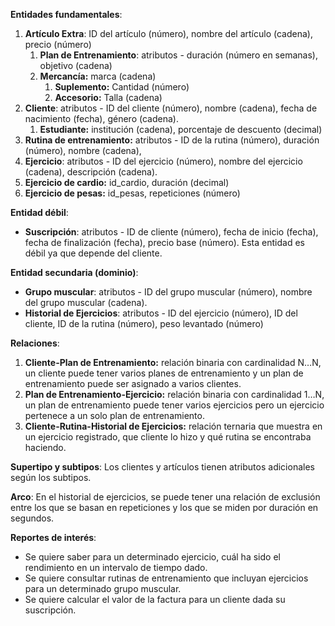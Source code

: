 **Entidades fundamentales**:


1. **Artículo Extra**:  ID del artículo (número), nombre del artículo (cadena), precio (número)
	1. **Plan de Entrenamiento**: atributos - duración (número en semanas), objetivo (cadena)
	2. **Mercancía:** marca (cadena) 
		1. **Suplemento:** Cantidad (número)
		2. **Accesorio:** Talla (cadena) 
2. **Cliente**: atributos - ID del cliente (número), nombre (cadena), fecha de nacimiento (fecha), género (cadena).
	1. **Estudiante:** institución (cadena), porcentaje de descuento (decimal)
3. **Rutina de entrenamiento:** atributos - ID de la rutina (número), duración (número), nombre (cadena), 
4. **Ejercicio**: atributos - ID del ejercicio (número), nombre del ejercicio (cadena), descripción (cadena).
5. **Ejercicio de cardio:** id_cardio, duración (decimal) 
6. **Ejercicio de pesas:** id_pesas, repeticiones (número)

**Entidad débil**:

- **Suscripción**: atributos - ID de cliente (número), fecha de inicio (fecha), fecha de finalización (fecha), precio base (número). Esta entidad es débil ya que depende del cliente. 

**Entidad secundaria (dominio)**:

- **Grupo muscular**: atributos - ID del grupo muscular (número), nombre del grupo muscular (cadena).
- **Historial de Ejercicios**: atributos - ID del ejercicio (número), ID del cliente, ID de la rutina (número), peso levantado (número)

**Relaciones**:

1. **Cliente-Plan de Entrenamiento:** relación binaria con cardinalidad N…N, un cliente puede tener varios planes de entrenamiento y un plan de entrenamiento puede ser asignado a varios clientes.
2. **Plan de Entrenamiento-Ejercicio:** relación binaria con cardinalidad 1…N, un plan de entrenamiento puede tener varios ejercicios pero un ejercicio pertenece a un solo plan de entrenamiento.
3. **Cliente-Rutina-Historial de Ejercicios:** relación ternaria que muestra en un ejercicio registrado, que cliente lo hizo y qué rutina se encontraba haciendo.

**Supertipo y subtipos**: Los clientes y artículos tienen atributos adicionales según los subtipos.

**Arco**: En el historial de ejercicios, se puede tener una relación de exclusión entre los que se basan en repeticiones y los que se miden por duración en segundos.

**Reportes de interés**:

- Se quiere saber para un determinado ejercicio, cuál ha sido el rendimiento en un intervalo de tiempo dado.
- Se quiere consultar rutinas de entrenamiento que incluyan ejercicios para un determinado grupo muscular.
- Se quiere calcular el valor de la factura para un cliente dada su suscripción.